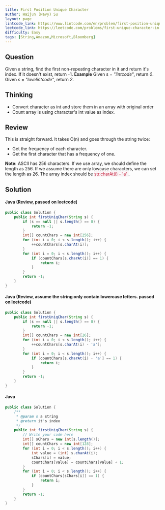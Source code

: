 ```yaml
---
title: First Position Unique Character
author: Haijun (Navy) Su
layout: page
lintcode_link: https://www.lintcode.com/en/problem/first-position-unique-character/
leetcode_link: https://leetcode.com/problems/first-unique-character-in-a-string/#/solutions
difficulty: Easy
tags: [String,Amazon,Microsoft,Bloomberg]
---
```

## Question
Given a string, find the first non-repeating character in it and return it's index. If it doesn't exist, return -1.
**Example**
Given s = *"lintcode"*, return *0*.
Given s = *"lovelintcode"*, return *2*.

## Thinking
* Convert character as int and store them in an array with original order
* Count array is using character's int value as index.

## Review
This is straight forward. It takes O(n) and goes through the string twice:
* Get the frequency of each character.
* Get the first character that has a frequency of one.

**Note:** ASCII has 256 characters. If we use array, we should define the length as 256. If we assume there are only lowcase characters, we can set the length as 26. The array index should be <font style="color: #C72541; background: #F9F2F4;">str.charAt(i) - 'a' </font>.

## Solution
#### Java (Review, passed on leetcode)
~~~ java
public class Solution {
    public int firstUniqChar(String s) {
        if (s == null || s.length() == 0) {
            return -1;
        }
        int[] countChars = new int[256];
        for (int i = 0; i < s.length(); i++) {
            ++countChars[s.charAt(i)];
        }
        for (int i = 0; i < s.length(); i++) {
            if (countChars[s.charAt(i)] == 1) {
                return i;
            }
        }
        return -1;
    }
}
~~~

#### Java (Review, assume the string only contain lowercase letters. passed on leetcode)
~~~ java
public class Solution {
    public int firstUniqChar(String s) {
        if (s == null || s.length() == 0) {
            return -1;
        }
        int[] countChars = new int[26];
        for (int i = 0; i < s.length(); i++) {
            ++countChars[s.charAt(i) - 'a'];
        }
        for (int i = 0; i < s.length(); i++) {
            if (countChars[s.charAt(i) - 'a'] == 1) {
                return i;
            }
        }
        return -1;
    }
}
~~~

#### Java
~~~ java
public class Solution {
    /**
     * @param s a string
     * @return it's index
     */
    public int firstUniqChar(String s) {
        // Write your code here
        int[] sChars = new int[s.length()];
        int[] countChars = new int[128];
        for (int i = 0; i < s.length(); i++) {
            int value = (int) s.charAt(i);
            sChars[i] = value;
            countChars[value] = countChars[value] + 1;
        }
        for (int i = 0; i < s.length(); i++) {
            if (countChars[sChars[i]] == 1) {
                return i;
            }
        }
        return -1;
    }
}
~~~
